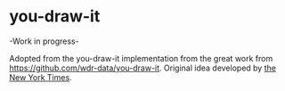# you-draw-it

-Work in progress-

Adopted from the you-draw-it implementation from the great work from https://github.com/wdr-data/you-draw-it. Original idea developed by [the New York Times](https://www.nytimes.com/interactive/2015/05/28/upshot/you-draw-it-how-family-income-affects-childrens-college-chances.html).


